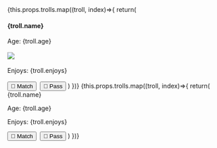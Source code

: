 <ListGroup>
    {this.props.trolls.map((troll, index)=>{
        return(
            <ListGroup.Item key={index}>
            <h4>
                <span className="test"> {troll.name} </span>
            </h4>
                <span>Age: {troll.age} </span>
            <br></br>
                <span> <img src={troll.image}/> </span>
            <br></br>
                <span> Enjoys: {troll.enjoys} </span>
            <br></br>
            <button type="button" class="btn btn-outline-success">💋 Match</button>&nbsp
            <button type="button" class="btn btn-outline-primary">🤢 Pass</button>
            </ListGroup.Item>
        )
    })}
</ListGroup>


<Container>
    <Row>
        <Col>
            {this.props.trolls.map((troll, index)=>{
                return(
                    <Card className="Troll-card" bg="primary" style={{ width: '18rem', border: 'solid 1px gray', margin: '15px' }}>
                    <Card.Img variant="top" src={troll.image} />
                    <Card.Body>
                        <Card.Title>{troll.name}</Card.Title>
                        <Card.Text>
                          <p>Age: {troll.age}</p>
                          <p> Enjoys: {troll.enjoys}</p>
                          <button type="button" class="btn btn-success" style={{ border: 'solid 1px white' }}>💋 Match</button>&nbsp;
                          <button type="button" class="btn btn-secondary" style={{ border: 'solid 1px white' }}>🤢 Pass</button>
                        </Card.Text>
                      </Card.Body>
                    </Card>
                )
            })}
        </Col>
    </Row>
</Container>
